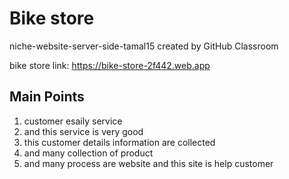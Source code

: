 # Bike store
niche-website-server-side-tamal15 created by GitHub Classroom

bike store 
link:
https://bike-store-2f442.web.app


## Main Points
1. customer esaily service
2. and this service is very good 
3. this customer details information are collected
4. and many collection of product
5. and many process are website and this site is help customer
